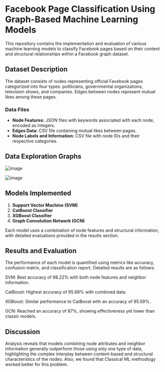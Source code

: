 # Facebook Page Classification Using Graph-Based Machine Learning Models

This repository contains the implementation and evaluation of various machine learning models to classify Facebook pages based on their content and structural relationships within a Facebook graph dataset.

## Dataset Description

The dataset consists of nodes representing official Facebook pages categorized into four types: politicians, governmental organizations, television shows, and companies. Edges between nodes represent mutual likes among these pages.

### Data Files

- **Node Features:** JSON files with keywords associated with each node, encoded as integers.
- **Edges Data:** CSV file containing mutual likes between pages.
- **Node Labels and Information:** CSV file with node IDs and their respective categories.

## Data Exploration Graphs

![image](https://github.com/N1thin24/MachineLearningInNetworkScience/assets/107985125/83110859-17c3-4d03-8aca-34793be18b99)


![image](https://github.com/N1thin24/MachineLearningInNetworkScience/assets/107985125/e77744a8-b7b0-4aa9-8f09-e786904b36e9)


## Models Implemented

1. **Support Vector Machine (SVM)**
2. **CatBoost Classifier**
3. **XGBoost Classifier**
4. **Graph Convolution Network (GCN)**

Each model uses a combination of node features and structural information, with detailed evaluations provided in the results section.

## Results and Evaluation
The performance of each model is quantified using metrics like accuracy, confusion matrix, and classification report. Detailed results are as follows:

SVM: Best accuracy of 98.22% with both node features and neighbor information.

CatBoost: Highest accuracy of 95.68% with combined data.

XGBoost: Similar performance to CatBoost with an accuracy of 95.59%.

GCN: Reached an accuracy of 87%, showing effectiveness yet lower than classic models.

## Discussion

Analysis reveals that models combining node attributes and neighbor information generally outperform those using only one type of data, highlighting the complex interplay between content-based and structural characteristics of the nodes. Also, we found that Classical ML methodlogy worked better for this problem.
